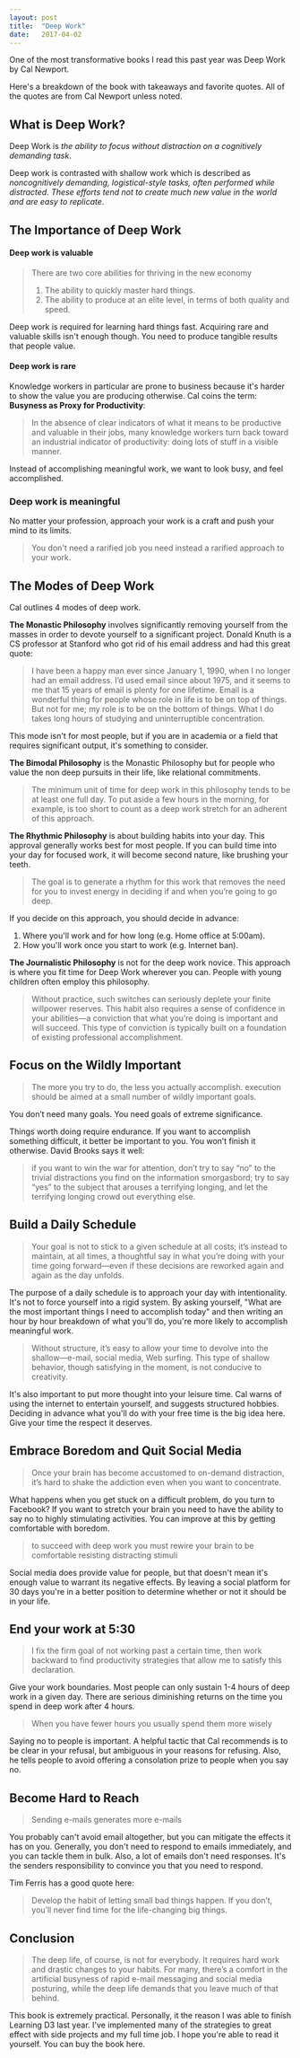 ```yaml
---
layout: post
title:  "Deep Work"
date:   2017-04-02
---
```


One of the most transformative books I read this past year was Deep Work by Cal Newport.

Here's a breakdown of the book with takeaways and favorite quotes. All of the quotes are from Cal Newport unless noted.

## What is Deep Work?
Deep Work is *the ability to focus without distraction on a cognitively demanding task*.

Deep work is contrasted with shallow work which is described as *noncognitively demanding, logistical-style tasks, often performed while distracted. These efforts tend not to create much new value in the world and are easy to replicate*.

## The Importance of Deep Work

#### Deep work is valuable

> There are two core abilities for thriving in the new economy
>
> 1. The ability to quickly master hard things.
> 2. The ability to produce at an elite level, in terms of both quality and speed.

Deep work is required for learning hard things fast. Acquiring rare and valuable skills isn't enough though. You need to produce tangible results that people value.

#### Deep work is rare
Knowledge workers in particular are prone to business because it's harder to show the value you are producing otherwise. Cal coins the term: **Busyness as Proxy for Productivity**:

> In the absence of clear indicators of what it means to be productive and valuable in their jobs, many knowledge workers turn back toward an industrial indicator of productivity: doing lots of stuff in a visible manner.

Instead of accomplishing meaningful work, we want to look busy, and feel accomplished.

### Deep work is meaningful
No matter your profession, approach your work is a craft and push your mind to its limits.

> You don't need a rarified job you need instead a rarified approach to your work.


## The Modes of Deep Work
Cal outlines 4 modes of deep work.

**The Monastic Philosophy** involves significantly removing yourself from the masses in order to devote yourself to a significant project. Donald Knuth is a CS professor at Stanford who got rid of his email address and had this great quote:

> I have been a happy man ever since January 1, 1990, when I no longer had an email address. I’d used email since about 1975, and it seems to me that 15 years of email is plenty for one lifetime. Email is a wonderful thing for people whose role in life is to be on top of things. But not for me; my role is to be on the bottom of things. What I do takes long hours of studying and uninterruptible concentration.

This mode isn't for most people, but if you are in academia or a field that requires significant output, it's something to consider.

**The Bimodal Philosophy** is the Monastic Philosophy but for people who value the non deep pursuits in their life, like relational commitments.

> The minimum unit of time for deep work in this philosophy tends to be at least one full day. To put aside a few hours in the morning, for example, is too short to count as a deep work stretch for an adherent of this approach.


**The Rhythmic Philosophy** is about building habits into your day. This approval generally works best for most people. If you can build time into your day for focused work, it will become second nature, like brushing your teeth.

> The goal is to generate a rhythm for this work that removes the need for you to invest energy in deciding if and when you’re going to go deep.

If you decide on this approach, you should decide in advance:

1. Where you'll work and for how long (e.g. Home office at 5:00am).
2. How you'll work once you start to work (e.g. Internet ban).

**The Journalistic Philosophy** is not for the deep work novice. This approach is where you fit time for Deep Work wherever you can. People with young children often employ this philosophy.

> Without practice, such switches can seriously deplete your finite willpower reserves. This habit also requires a sense of confidence in your abilities—a conviction that what you’re doing is important and will succeed. This type of conviction is typically built on a foundation of existing professional accomplishment.


## Focus on the Wildly Important
> The more you try to do, the less you actually accomplish.
execution should be aimed at a small number of wildly important goals.

You don’t need many goals. You need goals of extreme significance.

Things worth doing require endurance. If you want to accomplish something difficult, it better be important to you. You won’t finish it otherwise. David Brooks says it well:

> if you want to win the war for attention, don’t try to say “no” to the trivial distractions you find on the information smorgasbord; try to say “yes” to the subject that arouses a terrifying longing, and let the terrifying longing crowd out everything else.


## Build a Daily Schedule
> Your goal is not to stick to a given schedule at all costs; it’s instead to maintain, at all times, a thoughtful say in what you’re doing with your time going forward—even if these decisions are reworked again and again as the day unfolds.

The purpose of a daily schedule is to approach your day with intentionality. It's not to force yourself into a rigid system. By asking yourself, "What are the most important things I need to accomplish today" and then writing an hour by hour breakdown of what you'll do, you're more likely to accomplish meaningful work.

> Without structure, it’s easy to allow your time to devolve into the shallow—e-mail, social media, Web surfing. This type of shallow behavior, though satisfying in the moment, is not conducive to creativity.

It's also important to put more thought into your leisure time. Cal warns of using the internet to entertain yourself, and suggests structured hobbies. Deciding in advance what you'll do with your free time is the big idea here. Give your time the respect it deserves.


## Embrace Boredom and Quit Social Media
> Once your brain has become accustomed to on-demand distraction, it’s hard to shake the addiction even when you want to concentrate.

What happens when you get stuck on a difficult problem, do you turn to Facebook? If you want to stretch your brain you need to have the ability to say no to highly stimulating activities. You can improve at this by getting comfortable with boredom.

> to succeed with deep work you must rewire your brain to be comfortable resisting distracting stimuli

Social media does provide value for people, but that doesn't mean it's enough value to warrant its negative effects. By leaving a social platform for 30 days you're in a better position to determine whether or not it should be in your life.


## End your work at 5:30
> I fix the firm goal of not working past a certain time, then work backward to find productivity strategies that allow me to satisfy this declaration.

Give your work boundaries. Most people can only sustain 1-4 hours of deep work in a given day. There are serious  diminishing returns on the time you spend in deep work after 4 hours.

> When you have fewer hours you usually spend them more wisely

Saying no to people is important. A helpful tactic that Cal recommends is to be clear in your refusal, but ambiguous in your reasons for refusing. Also, he tells people to avoid offering a consolation prize to people when you say no.

## Become Hard to Reach
> Sending e-mails generates more e-mails

You probably can't avoid email altogether, but you can mitigate the effects it has on you. Generally, you don't need to respond to emails immediately, and you can tackle them in bulk. Also, a lot of emails don't need responses. It's the senders responsibility to convince you that you need to respond.

Tim Ferris has a good quote here:

> Develop the habit of letting small bad things happen. If you don’t, you’ll never find time for the life-changing big things.


## Conclusion
> The deep life, of course, is not for everybody. It requires hard work and drastic changes to your habits. For many, there’s a comfort in the artificial busyness of rapid e-mail messaging and social media posturing, while the deep life demands that you leave much of that behind.

This book is extremely practical. Personally, it the reason I was able to finish Learning D3 last year. I've implemented many of the strategies to great effect with side projects and my full time job. I hope you're able to read it yourself. You can buy the book here.
